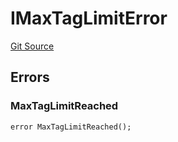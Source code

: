 # IMaxTagLimitError
[Git Source](https://github.com/thrackle-io/tron/blob/0ca0a263215b0baace3d8d12fd9706eb2a79accf/src/common/IErrors.sol)


## Errors
### MaxTagLimitReached

```solidity
error MaxTagLimitReached();
```

